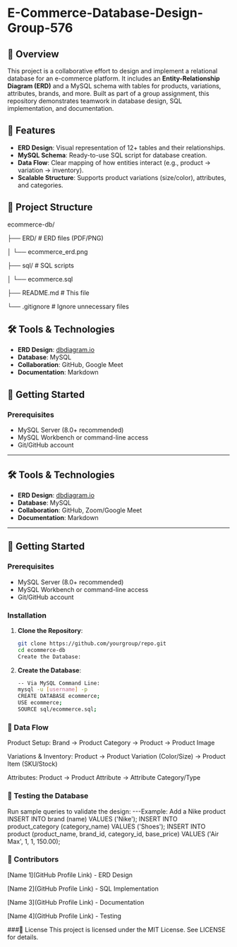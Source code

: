 # E-Commerce-Database-Design-Group-576

## 📖 Overview
This project is a collaborative effort to design and implement a relational database for an e-commerce platform. It includes an **Entity-Relationship Diagram (ERD)** and a MySQL schema with tables for products, variations, attributes, brands, and more. Built as part of a group assignment, this repository demonstrates teamwork in database design, SQL implementation, and documentation.

## 🚀 Features
- **ERD Design**: Visual representation of 12+ tables and their relationships.
- **MySQL Schema**: Ready-to-use SQL script for database creation.
- **Data Flow**: Clear mapping of how entities interact (e.g., product → variation → inventory).
- **Scalable Structure**: Supports product variations (size/color), attributes, and categories.

## 📂 Project Structure
ecommerce-db/

├── ERD/ # ERD files (PDF/PNG)

│ └── ecommerce_erd.png

├── sql/ # SQL scripts

│ └── ecommerce.sql


├── README.md # This file

└── .gitignore # Ignore unnecessary files



## 🛠️ Tools & Technologies
- **ERD Design**: [dbdiagram.io](https://dbdiagram.io)
- **Database**: MySQL
- **Collaboration**: GitHub, Google Meet
- **Documentation**: Markdown



## 🚨 Getting Started

### Prerequisites
- MySQL Server (8.0+ recommended)
- MySQL Workbench or command-line access
- Git/GitHub account

---

## 🛠️ Tools & Technologies
- **ERD Design**: [dbdiagram.io](https://dbdiagram.io)
- **Database**: MySQL
- **Collaboration**: GitHub, Zoom/Google Meet
- **Documentation**: Markdown

---

## 🚨 Getting Started

### Prerequisites
- MySQL Server (8.0+ recommended)
- MySQL Workbench or command-line access
- Git/GitHub account

### Installation
1. **Clone the Repository**:
   ```bash
   git clone https://github.com/yourgroup/repo.git
   cd ecommerce-db
   Create the Database:
2. **Create the Database**:
   ```bash
   -- Via MySQL Command Line:
   mysql -u [username] -p
   CREATE DATABASE ecommerce;
   USE ecommerce;
   SOURCE sql/ecommerce.sql;

### 🔄 Data Flow
Product Setup: 
Brand → Product Category → Product → Product Image

Variations & Inventory:
Product → Product Variation (Color/Size) → Product Item (SKU/Stock)

Attributes:
Product → Product Attribute → Attribute Category/Type

 ### 🧪 Testing the Database
Run sample queries to validate the design:
---Example: Add a Nike product
INSERT INTO brand (name) VALUES ('Nike');
INSERT INTO product_category (category_name) VALUES ('Shoes');
INSERT INTO product (product_name, brand_id, category_id, base_price)
VALUES ('Air Max', 1, 1, 150.00);


### 👏 Contributors
[Name 1](GitHub Profile Link) - ERD Design

[Name 2](GitHub Profile Link) - SQL Implementation

[Name 3](GitHub Profile Link) - Documentation

[Name 4](GitHub Profile Link) - Testing


###📜 License
This project is licensed under the MIT License. See LICENSE for details.
